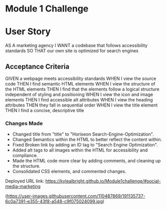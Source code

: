 # Module 1 Challenge

# User Story



AS A marketing agency
I WANT a codebase that follows accessibility standards
SO THAT our own site is optimized for search engines


## Acceptance Criteria


GIVEN a webpage meets accessibility standards
WHEN I view the source code
THEN I find semantic HTML elements
WHEN I view the structure of the HTML elements
THEN I find that the elements follow a logical structure independent of styling and positioning
WHEN I view the icon and image elements
THEN I find accessible alt attributes
WHEN I view the heading attributes
THEN they fall in sequential order
WHEN I view the title element
THEN I find a concise, descriptive title


### Changes Made



* Changed title from "title" to "Horiseon Search-Engine-Optimization".
* Changed Semantics within the HTML to better reflect the content within.
* Fixed Broken link by adding an ID tag to "Search Engine Optimization".
* Added alt tags to all images within the HTML for accessibility and compliance.
* Made the HTML code more clear by adding comments, and cleaning up the structure. 
* Consolidated CSS elements, and commented changes. 


Deployed URL link: https://kylealbright.github.io/Module1challenge/#social-media-marketing



(https://user-images.githubusercontent.com/110487869/191135737-6c0a7391-e355-43f8-a548-c9f075024099.jpg)
